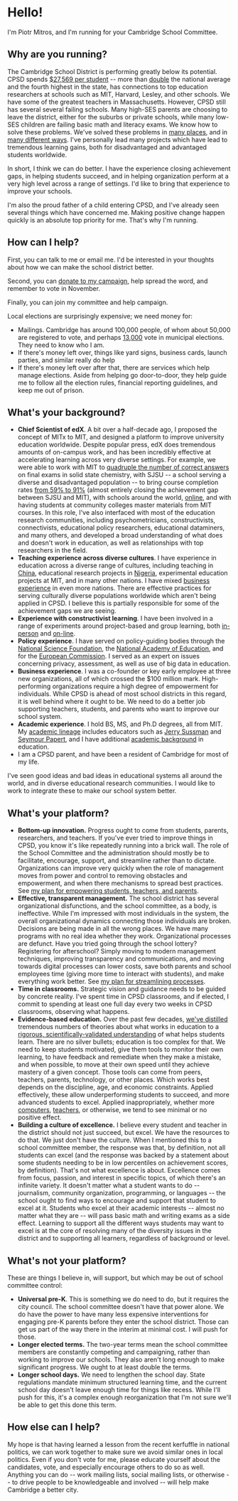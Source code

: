 Hello!
======

I'm Piotr Mitros, and I'm running for your Cambridge School Committee.

Why are you running?
--------------------

The Cambridge School District is performing greatly below its
potential. CPSD spends [$27,569 per
student](http://profiles.doe.mass.edu/state_report/ppx.aspx) -- more
than [double](https://nces.ed.gov/fastfacts/display.asp?id=66) the
national average and the fourth highest in the state, has connections
to top education researchers at schools such as MIT, Harvard, Lesley,
and other schools. We have some of the greatest teachers in
Massachusetts. However, CPSD still has several several failing
schools. Many high-SES parents are choosing to leave the district,
either for the suburbs or private schools, while many low-SES children
are failing basic math and literacy exams. We know how to solve these
problems. We've solved these problems in [many
places](https://khanacademy.zendesk.com/hc/en-us/articles/202260264-Is-Khan-Academy-effective-How-is-it-different-than-other-resources-available-),
and in [many different
ways](https://www.nytimes.com/2016/11/06/opinion/sunday/schools-that-work.html). I've
personally lead many projects which have lead to tremendous learning
gains, both for disadvantaged and advantaged students worldwide.

In short, I think we can do better. I have the experience closing
achievement gaps, in helping students succeed, and in helping
organization perform at a very high level across a range of
settings. I'd like to bring that experience to improve your schools.

I'm also the proud father of a child entering CPSD, and I've already
seen several things which have concerned me. Making positive change
happen quickly is an absolute top priority for me. That's why I'm
running.

How can I help?
---------------

First, you can talk to me or email me. I'd be interested in your
thoughts about how we can make the school district better.

Second, you can [donate to my
campaign](https://secure.actblue.com/donate/mitros), help spread the
word, and remember to vote in November.

Finally, you can join my committee and help campaign.

Local elections are surprisingly expensive; we need money for:

* Mailings. Cambridge has around 100,000 people, of whom about 50,000
  are registered to vote, and perhaps
  [13,000](https://www.cctvcambridge.org/node/29005) vote in municipal
  elections. They need to know who I am.
* If there's money left over, things like yard signs, business cards,
  launch parties, and similar really do help
* If there's money left over after that, there are services which help
  manage elections. Aside from helping go door-to-door, they help
  guide me to follow all the election rules, financial reporting
  guidelines, and keep me out of prison.

What's your background?
-----------------------

* **Chief Scientist of edX**. A bit over a half-decade ago, I proposed
    the concept of MITx to MIT, and designed a platform to improve
    university education worldwide. Despite popular press, edX does
    tremendous amounts of on-campus work, and has been incredibly
    effective at accelerating learning across very diverse
    settings. For example, we were able to work with MIT to [quadruple
    the number of correct
    answers](http://web.mit.edu/3.091x/www/3091r%20Final%20report.pdf)
    on final exams in solid state chemistry, with SJSU -- a school
    serving a diverse and disadvantaged population -- to bring course completion
    rates [from 59% to
    91%](https://www.edx.org/sites/default/files/upload/ed-tech-paper.pdf)
    (almost entirely closing the achievement gap between SJSU and
    MIT), with schools around the world,
    [online](https://science.mit.edu/news/study-online-classes-really-do-work),
    and with having students at community colleges master materials
    from MIT courses. In this role, I've also interfaced with most of
    the education research communities, including psychometricians,
    constructivists, connectivists, educational policy researchers,
    educational dataminers, and many others, and developed a broad
    understanding of what does and doesn't work in education, as well
    as relationships with top researchers in the field.
* **Teaching experience across diverse cultures**. I have experience
    in education across a diverse range of cultures, including
    teaching in
    [China](http://web.mit.edu/mit-ceti/www/reports/past.htm),
    educational research projects in
    [Nigeria](http://mitros.org/p/carnegie_reporter.pdf), experimental
    education projects at MIT, and in many other nations. I have mixed
    [business experience](http://mitros.org/p/#cultures) in even more
    nations. There are effective practices for serving culturally
    diverse populations worldwide which aren't being applied in
    CPSD. I believe this is partially responsible for some of the
    achievement gaps we are seeing.
* **Experience with constructivist learning**. I have been involved in
    a range of experiments around project-based and group learning,
    both
    [in-person](http://tll.mit.edu/sites/default/files/library/files/EvalRept6002ex-Spring03.pdf)
    and
    [on-line](http://davecormier.com/edblog/2014/02/17/building-an-introductory-physics-course-cmooc-meets-xmooc/).
* **Policy experience**. I have served on policy-guiding bodies
    through the [National Science
    Foundation](http://cra.org/wp-content/uploads/2015/10/CRAEducationReport2015.pdf),
    the [National Academy of
    Education](https://naeducation.org/workshop-on-big-data-in-education-balancing-research-needs-and-student-privacy/),
    and for the [European
    Commission](https://publications.europa.eu/en/publication-detail/-/publication/94cb5fc8-473e-11e7-aea8-01aa75ed71a1/language-en/format-PDF/source-31396079). I
    served as an expert on issues concerning privacy, assessment, as
    well as use of big data in education.
* **Business experience**. I was a co-founder or key early employee at
    three new organizations, all of which crossed the $100 million
    mark. High-performing organizations require a high degree of
    empowerment for individuals. While CPSD is ahead of most school
    districts in this regard, it is well behind where it ought to
    be. We need to do a better job supporting teachers, students, and
    parents who want to improve our school system.
* **Academic experience**. I hold BS, MS, and Ph.D degrees, all from
    MIT. My [academic lineage](http://mitros.org/p/#geneaology)
    includes educators such as [Jerry
    Sussman](https://en.wikipedia.org/wiki/Gerald_Jay_Sussman) and
    [Seymour Papert](https://en.wikipedia.org/wiki/Seymour_Papert),
    and I have additional [academic background](academic.md) in education.
* I am a CPSD parent, and have been a resident of Cambridge for most
    of my life.

I've seen good ideas and bad ideas in educational systems all around
the world, and in diverse educational research communities. I would
like to work to integrate these to make our school system better.

What's your platform?
-----------------

* **Bottom-up innovation.** Progress ought to come from students,
    parents, researchers, and teachers. If you've ever tried to
    improve things in CPSD, you know it's like repeatedly running into
    a brick wall. The role of the School Committee and the
    administration should mostly be to facilitate, encourage, support,
    and streamline rather than to dictate. Organizations can improve
    very quickly when the role of management moves from power and
    control to removing obstacles and empowerment, and when there
    mechanisms to spread best practices. See [my plan for empowering
    students, teachers, and parents](empowerment.md).
* **Effective, transparent management.** The school district has
    several organizational disfunctions, and the school committee, as
    a body, is ineffective. While I'm impressed with most individuals
    in the system, the overall organizational dynamics connecting
    those individuals are broken. Decisions are being made in all the
    wrong places. We have many programs with no real idea whether they
    work. Organizational processes are defunct. Have you tried going
    through the school lottery?  Registering for afterschool? Simply
    moving to modern management techniques, improving transparency and
    communications, and moving towards digital processes can lower
    costs, save both parents and school employees time (giving more
    time to interact with students), and make everything work
    better. See [my plan for streamlining processes](streamline.md).
* **Time in classrooms.** Strategic vision and guidance needs to be
    guided by concrete reality. I've spent time in CPSD classrooms,
    and if elected, I commit to spending at least one full day every
    two weeks in CPSD classrooms, observing what happens.    
* **Evidence-based education.** Over the past few decades, [we've
    distilled](https://www.nap.edu/catalog/9853/how-people-learn-brain-mind-experience-and-school-expanded-edition)
    tremendous numbers of theories about what works in education to a
    [rigorous, scientifically-validated
    understanding](https://visible-learning.org/2016/04/hattie-ranking-backup-of-138-effects/)
    of what helps students learn. There are no silver bullets;
    education is too complex for that. We need to keep students
    motivated, give them tools to monitor their own learning, to have
    feedback and remediate when they make a mistake, and when
    possible, to move at their own speed until they achieve mastery of
    a given concept. Those tools can come from peers, teachers,
    parents, technology, or other places. Which works best depends on
    the discipline, age, and economic constraints. Applied
    effectively, these allow underperforming students to succeed, and
    more advanced students to excel. Applied inappropriately, whether
    more
    [computers](https://seii.mit.edu/wp-content/uploads/2016/05/SEII-Discussion-Paper-2016.02-Payne-Carter-Greenberg-and-Walker-2.pdf),
    [teachers](https://www.youtube.com/watch?v=Fqu2tXLtpO8), or
    otherwise, we tend to see minimal or no positive effect.
* **Building a culture of excellence.** I believe every student and
    teacher in the district should not just succeed, but excel. We
    have the resources to do that. We just don't have the
    culture. When I mentioned this to a school committee member, the
    response was that, by definition, not all students can excel (and
    the response was backed by a statement about some students needing
    to be in low percentiles on achievement scores, by definition). That's not what excellence is about. Excellence comes from
    focus, passion, and interest in specific topics, of which there's
    an infinite variety. It doesn't matter what a student wants to do
    -- journalism, community organization, programming, or languages
    -- the school ought to find ways to encourage and support that
    student to excel at it. Students who excel at their academic
    interests -- almost no matter what they are -- will pass basic
    math and writing exams as a side effect. Learning to support all
    the different ways students may want to excel is at the core of
    resolving many of the diversity issues in the district and to
    supporting all learners, regardless of background or level.

What's not your platform?
-----------------

These are things I believe in, will support, but which may be out of
school committee control:

* **Universal pre-K**. This is something we do need to do, but it
    requires the city council. The school committee doesn't have that
    power alone. We do have the power to have many less expensive
    interventions for engaging pre-K parents before they enter the
    school district. Those can get us part of the way there in the
    interim at minimal cost. I will push for those.
* **Longer elected terms.** The two-year terms mean the school
    committee members are constantly competing and campaigning, rather
    than working to improve our schools. They also aren't long enough
    to make significant progress. We ought to at least double the
    terms.
* **Longer school days.** We need to lengthen the school day. State
    regulations mandate minimum structured learning time, and the
    current school day doesn't leave enough time for things like
    recess. While I'll push for this, it's a complex enough
    reorganization that I'm not sure we'll be able to get this done
    this term.

How else can I help?
-----------------

My hope is that having learned a lesson from the recent kerfuffle in
national politics, we can work together to make sure we avoid similar
ones in local politics. Even if you don't vote for me, please educate
yourself about the candidates, vote, and especially encourage others
to do so as well. Anything you can do -- work mailing lists, social
mailing lists, or otherwise -- to drive people to be knowledgeable and
involved -- will help make Cambridge a better city. 